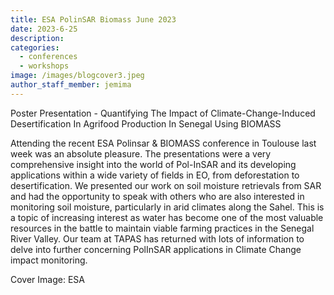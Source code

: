 ```yaml
---
title: ESA PolinSAR Biomass June 2023
date: 2023-6-25
description:
categories:
  - conferences
  - workshops
image: /images/blogcover3.jpeg
author_staff_member: jemima
---
```



Poster Presentation - Quantifying The Impact of Climate-Change-Induced Desertification In Agrifood Production In Senegal Using BIOMASS

Attending the recent ESA Polinsar & BIOMASS conference in Toulouse last week was an absolute pleasure. The presentations were a very comprehensive insight into the world of Pol-InSAR and its developing applications within a wide variety of fields in EO, from deforestation to desertification. We presented our work on soil moisture retrievals from SAR and had the opportunity to speak with others who are also interested in monitoring soil moisture, particularly in arid climates along the Sahel. This is a topic of increasing interest as water has become one of the most valuable resources in the battle to maintain viable farming practices in the Senegal River Valley. Our team at TAPAS has returned with lots of information to delve into further concerning PolInSAR applications in Climate Change impact monitoring.

Cover Image: ESA
